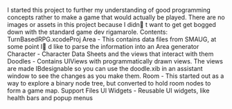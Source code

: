  I   s t a r t e d   t h i s   p r o j e c t   t o   f u r t h e r   m y   u n d e r s t a n d i n g   o f   g o o d   p r o g r a m m i n g   c o n c e p t s   r a t h e r   t o   m a k e   a   g a m e   t h a t   w o u l d   a c t u a l l y   b e   p l a y e d .   T h e r e   a r e   n o   i m a g e s   o r   a s s e t s   i n   t h i s   p r o j e c t     b e c a u s e   I   d i d n  t   w a n t   t o   g e t   g e t   b o g g e d   d o w n   w i t h   t h e   s t a n d a r d   g a m e   d e v   r i g a m a r o l e .   C o n t e n t s :   T u r n B a s e d R P G . x c o d e P r o j  A r e a   -   T h i s   c o n t a i n s   d a t a   f i l e s   f r o m   S M A U G ,   a t   s o m e   p o i n t   I  d   l i k e   t o   p a r s e   t h e   i n f o r m a t i o n   i n t o   a n   A r e a   g e n e r a t o r  C h a r a c t e r   -   C h a r a c t e r   D a t a   S h e e t s   a n d   t h e   v i e w s   t h a t   i n t e r a c t   w i t h   t h e m  D o o d l e s   -   C o n t a i n s   U I V i e w s   w i t h   p r o g r a m m a t i c a l l y   d r a w n   v i e w s .   T h e   v i e w s   a r e   m a d e   I B d e s i g n a b l e     s o   y o u   c a n   u s e   t h e   d o o d l e . x i b   i n   a n   a s s i s t a n t   w i n d o w   t o   s e e   t h e   c h a n g e s   a s   y o u   m a k e   t h e m .  R o o m   -   T h i s   s t a r t e d   o u t   a s   a   w a y   t o   e x p l o r e   a   b i n a r y   n o d e   t r e e ,   b u t   c o n v e r t e d   t o   h o l d   r o o m   n o d e s   t o   f o r m   a   g a m e   m a p .  S u p p o r t   F i l e s  U I   W i d g e t s   -   R e u s a b l e   U I   w i d g e t s ,   l i k e   h e a l t h   b a r s   a n d   p o p u p   m e n u s 